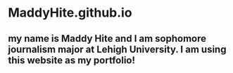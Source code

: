 # MaddyHite.github.io
## my name is Maddy Hite and I am sophomore journalism major at Lehigh University. I am using this website as my portfolio!
